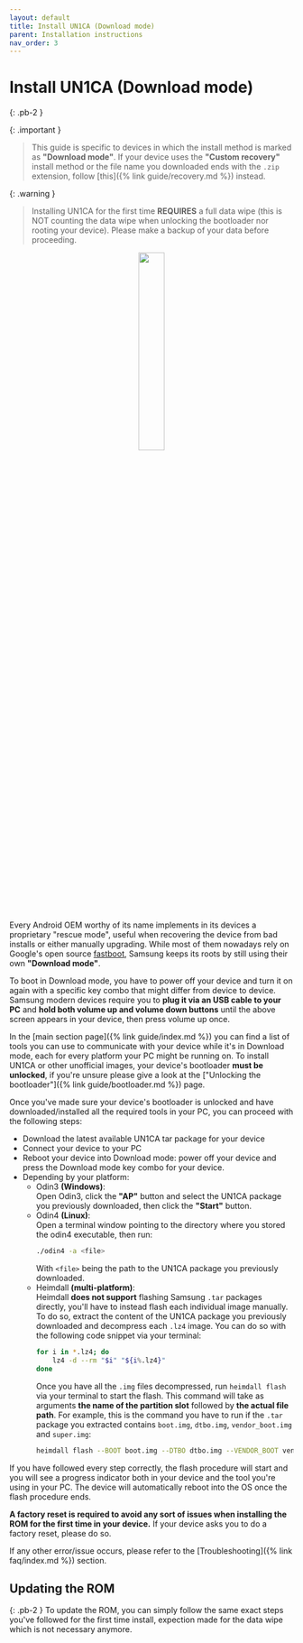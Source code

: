 ```yaml
---
layout: default
title: Install UN1CA (Download mode)
parent: Installation instructions
nav_order: 3
---
```


# Install UN1CA (Download mode)
{: .pb-2 }

{: .important }
> This guide is specific to devices in which the install method is marked as **"Download mode"**.
> If your device uses the **"Custom recovery"** install method or the file name you downloaded ends with the `.zip` extension, follow [this]({% link guide/recovery.md %}) instead.

{: .warning }
> Installing UN1CA for the first time **REQUIRES** a full data wipe (this is NOT counting the data wipe when unlocking the bootloader nor rooting your device).
> Please make a backup of your data before proceeding.

<p align="center">
  <img loading="lazy" src="/assets/images/dwnl-mode.png" width="30%"/>
</p>

Every Android OEM worthy of its name implements in its devices a proprietary "rescue mode", useful when recovering the device from bad installs or either manually upgrading.
While most of them nowadays rely on Google's open source [fastboot](https://android.googlesource.com/platform/system/core/+/refs/heads/main/fastboot/README.md), Samsung keeps its roots by still using their own **"Download mode"**.

To boot in Download mode, you have to power off your device and turn it on again with a specific key combo that might differ from device to device.
Samsung modern devices require you to **plug it via an USB cable to your PC** and **hold both volume up and volume down buttons** until the above screen appears in your device, then press volume up once.

In the [main section page]({% link guide/index.md %}) you can find a list of tools you can use to communicate with your device while it's in Download mode, each for every platform your PC might be running on.
To install UN1CA or other unofficial images, your device's bootloader **must be unlocked**, if you're unsure please give a look at the ["Unlocking the bootloader"]({% link guide/bootloader.md %}) page.

Once you've made sure your device's bootloader is unlocked and have downloaded/installed all the required tools in your PC, you can proceed with the following steps:

- Download the latest available UN1CA tar package for your device
- Connect your device to your PC
- Reboot your device into Download mode: power off your device and press the Download mode key combo for your device.
- Depending by your platform:
  - Odin3 **(Windows)**:\
    Open Odin3, click the **"AP"** button and select the UN1CA package you previously downloaded, then click the **"Start"** button.
  - Odin4 **(Linux)**:\
    Open a terminal window pointing to the directory where you stored the odin4 executable, then run:
    ```bash
    ./odin4 -a <file>
    ```
    With `<file>` being the path to the UN1CA package you previously downloaded.
  - Heimdall **(multi-platform)**:\
    Heimdall **does not support** flashing Samsung `.tar` packages directly, you'll have to instead flash each individual image manually.
    To do so, extract the content of the UN1CA package you previously downloaded and decompress each `.lz4` image. You can do so with the following code snippet via your terminal:
    ```bash
    for i in *.lz4; do
        lz4 -d --rm "$i" "${i%.lz4}"
    done
    ```
    Once you have all the `.img` files decompressed, run `heimdall flash` via your terminal to start the flash.
    This command will take as arguments **the name of the partition slot** followed by **the actual file path**.
    For example, this is the command you have to run if the `.tar` package you extracted contains `boot.img`, `dtbo.img`, `vendor_boot.img` and `super.img`:
    ```bash
    heimdall flash --BOOT boot.img --DTBO dtbo.img --VENDOR_BOOT vendor_boot.img --SUPER super.img
    ```

If you have followed every step correctly, the flash procedure will start and you will see a progress indicator both in your device and the tool you're using in your PC. The device will automatically reboot into the OS once the flash procedure ends.

**A factory reset is required to avoid any sort of issues when installing the ROM for the first time in your device.** If your device asks you to do a factory reset, please do so.

If any other error/issue occurs, please refer to the [Troubleshooting]({% link faq/index.md %}) section.

## Updating the ROM
{: .pb-2 }
To update the ROM, you can simply follow the same exact steps you've followed for the first time install, expection made for the data wipe which is not necessary anymore.

